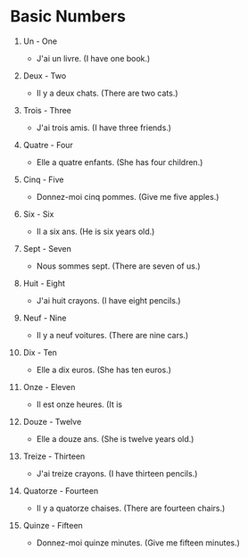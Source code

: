 # Basic Numbers

1. Un - One
   - J'ai un livre. (I have one book.)

2. Deux - Two
   - Il y a deux chats. (There are two cats.)

3. Trois - Three
   - J'ai trois amis. (I have three friends.)

4. Quatre - Four
   - Elle a quatre enfants. (She has four children.)

5. Cinq - Five
   - Donnez-moi cinq pommes. (Give me five apples.)

6. Six - Six
   - Il a six ans. (He is six years old.)

7. Sept - Seven
   - Nous sommes sept. (There are seven of us.)

8. Huit - Eight
   - J'ai huit crayons. (I have eight pencils.)

9. Neuf - Nine
   - Il y a neuf voitures. (There are nine cars.)

10. Dix - Ten
    - Elle a dix euros. (She has ten euros.)

11. Onze - Eleven
    - Il est onze heures. (It is

12. Douze - Twelve
    - Elle a douze ans. (She is twelve years old.)

13. Treize - Thirteen
    - J'ai treize crayons. (I have thirteen pencils.)

14. Quatorze - Fourteen
    - Il y a quatorze chaises. (There are fourteen chairs.)

15. Quinze - Fifteen
    - Donnez-moi quinze minutes. (Give me fifteen minutes.)

